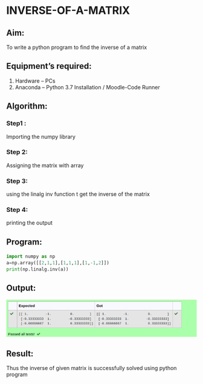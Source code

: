 # INVERSE-OF-A-MATRIX
## Aim:
To write a python program to find the inverse of a matrix
## Equipment’s required:
1. 	Hardware – PCs
2. 	Anaconda – Python 3.7 Installation / Moodle-Code Runner
## Algorithm:
### Step1 : 
Importing the numpy library
### Step 2: 
Assigning the matrix with array
### Step 3: 
using the linalg inv function t get the inverse
of the matrix
### Step 4: 
printing the output

## Program:
~~~py
import numpy as np
a=np.array([[2,1,1],[1,1,1],[1,-1,2]])
print(np.linalg.inv(a))
~~~
## Output:
![inverse of matrix](/inverse%20of%20matrix.png)
## Result:
Thus the inverse of given matrix is successfully solved using python program

